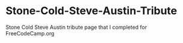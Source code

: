 # Stone-Cold-Steve-Austin-Tribute
Stone Cold Steve Austin tribute page that I completed for FreeCodeCamp.org
